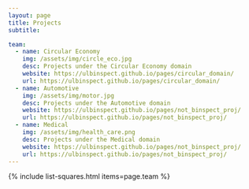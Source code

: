 ```yaml
---
layout: page
title: Projects
subtitle: 

team:
  - name: Circular Economy
    img: /assets/img/circle_eco.jpg
    desc: Projects under the Circular Economy domain
    website: https://ulbinspect.github.io/pages/circular_domain/
    url: https://ulbinspect.github.io/pages/circular_domain/
  - name: Automotive
    img: /assets/img/motor.jpg
    desc: Projects under the Automotive domain
    website: https://ulbinspect.github.io/pages/not_binspect_proj/
    url: https://ulbinspect.github.io/pages/not_binspect_proj/
  - name: Medical 
    img: /assets/img/health_care.png
    desc: Projects under the Medical domain
    website: https://ulbinspect.github.io/pages/not_binspect_proj/
    url: https://ulbinspect.github.io/pages/not_binspect_proj/
---
```

{% include list-squares.html items=page.team %}
